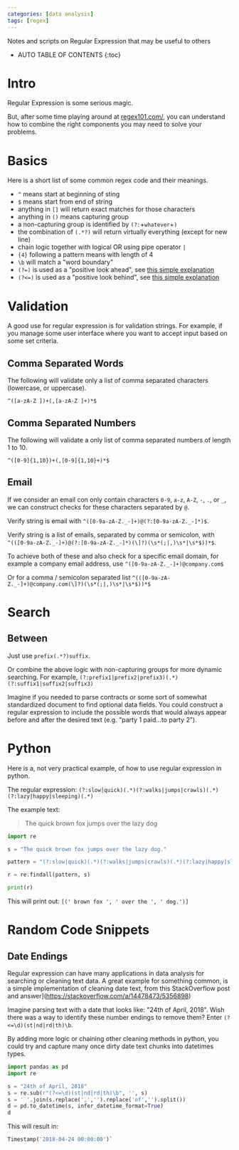 ```yaml
---
categories: [data analysis]
tags: [regex]
---
```


Notes and scripts on Regular Expression that may be useful to others

<!-- excerpt separator -->

* AUTO TABLE OF CONTENTS
{:toc}

# Intro

Regular Expression is some serious magic.  

But, after some time playing around at [regex101.com/](https://regex101.com/), you can understand how to combine the right components you may need to solve your problems.  

# Basics

Here is a short list of some common regex code and their meanings.  

  - `^` means start at beginning of sting
  - `$` means start from end of string
  - anything in `[]` will return exact matches for those characters
  - anything in `()` means capturing group
  - a non-capturing group is identified by `(?:`+`whatever`+`)`
  - the combination of `(.*?)` will return virtually everything (except for new line)
  - chain logic together with logical OR using pipe operator `|`
  - `{4}` following a pattern means with length of 4
  - `\b` will match a "word boundary"
  - `(?=)` is used as a "positive look ahead", see [this simple explanation](https://stackoverflow.com/a/2973495/5356898)
  - `(?<=)` is used as a "positive look behind", see [this simple explanation](https://stackoverflow.com/a/2973495/5356898)

# Validation

A good use for regular expression is for validation strings. For example, if you manage some user interface where you want to accept input based on some set criteria.  

## Comma Separated Words

The following will validate only a list of comma separated characters (lowercase, or uppercase).  

`^([a-zA-Z ])+(,[a-zA-Z ]+)*$`

## Comma Separated Numbers

The following will validate a only list of comma separated numbers of length 1 to 10.  

`^([0-9]{1,10})+(,[0-9]{1,10}+)*$`  

## Email

If we consider an email con only contain characters `0-9`, `a-z`, `A-Z`, `-`, `.`, or `_`, we can construct checks for these characters separated by `@`.  

Verify string is email with `^([0-9a-zA-Z._-]+)@(?:[0-9a-zA-Z._-]*)$`.  

Verify string is a list of emails, separated by comma or semicolon, with `^(([0-9a-zA-Z._-]+)@(?:[0-9a-zA-Z._-]*)(\]?)(\s*(;|,)\s*|\s*$))*$`.  

To achieve both of these and also check for a specific email domain, for example a company email address, use `^([0-9a-zA-Z._-]+)@company.com$`  

Or for a comma / semicolon separated list `^(([0-9a-zA-Z._-]+)@company.com(\]?)(\s*(;|,)\s*|\s*$))*$`  

# Search

## Between

Just use `prefix(.*?)suffix`.  

Or combine the above logic with non-capturing groups for more dynamic searching. For example, `(?:prefix1|prefix2|prefix3)(.*)(?:suffix1|suffix2|suffix3)`  

Imagine if you needed to parse contracts or some sort of somewhat standardized document to find optional data fields. You could construct a regular expression to include the possible words that would always appear before and after the desired text (e.g. "party 1 paid...to party 2").  

# Python

Here is a, not very practical example, of how to use regular expression in python.  

The regular expression: `(?:slow|quick)(.*)(?:walks|jumps|crawls)(.*)(?:lazy|happy|sleeping)(.*)`  

The example text:  
> The quick brown fox jumps over the lazy dog  

```python
import re

s = "The quick brown fox jumps over the lazy dog."

pattern = "(?:slow|quick)(.*)(?:walks|jumps|crawls)(.*)(?:lazy|happy|sleeping)(.*)"

r = re.findall(pattern, s)

print(r)
```

This will print out: `[(' brown fox ', ' over the ', ' dog.')]`  

# Random Code Snippets

## Date Endings

Regular expression can have many applications in data analysis for searching or cleaning text data. A great example for something common, is a simple implementation of cleaning date text, from this StackOverflow post and answer](https://stackoverflow.com/a/14478473/5356898)  

Imagine parsing text with a date that looks like: "24th of April, 2018". Wish there was a way to identify these number endings to remove them? Enter `(?<=\d)(st|nd|rd|th)\b`.  

By adding more logic or chaining other cleaning methods in python, you could try and capture many once dirty date text chunks into datetimes types.  

```python
import pandas as pd
import re

s = "24th of April, 2018"
s = re.sub(r"(?<=\d)(st|nd|rd|th)\b", '', s)
s = ' '.join(s.replace(',','').replace('of','').split())
d = pd.to_datetime(s, infer_datetime_format=True)
d
```

This will result in:  

```python
Timestamp('2018-04-24 00:00:00')`
```

